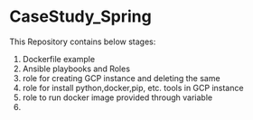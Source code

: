 # CaseStudy_Spring
This Repository contains below stages:
1. Dockerfile example
2. Ansible playbooks and Roles
3. role for creating GCP instance and deleting the same
4. role for install python,docker,pip, etc. tools in GCP instance
5. role to run docker image provided through variable
7.
